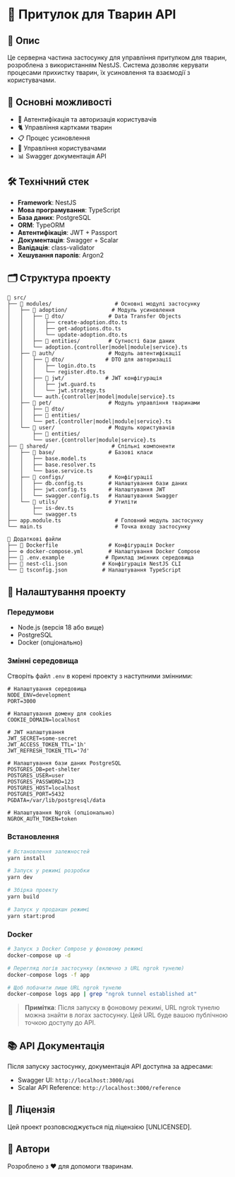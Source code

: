 # 🐾 Притулок для Тварин API

## 📝 Опис

Це серверна частина застосунку для управління притулком для тварин, розроблена з використанням NestJS. Система дозволяє керувати процесами прихистку тварин, їх усиновлення та взаємодії з користувачами.

## 🚀 Основні можливості

- 🔐 Автентифікація та авторизація користувачів
- 🐈 Управління картками тварин
- 📋 Процес усиновлення
- 👥 Управління користувачами
- 📊 Swagger документація API

## 🛠 Технічний стек

- **Framework**: NestJS
- **Мова програмування**: TypeScript
- **База даних**: PostgreSQL
- **ORM**: TypeORM
- **Автентифікація**: JWT + Passport
- **Документація**: Swagger + Scalar
- **Валідація**: class-validator
- **Хешування паролів**: Argon2

## 🗂 Структура проекту

```
📁 src/
├── 📁 modules/                    # Основні модулі застосунку
│   ├── 📁 adoption/              # Модуль усиновлення
│   │   ├── 📁 dto/              # Data Transfer Objects
│   │   │   ├── create-adoption.dto.ts
│   │   │   ├── get-adoptions.dto.ts
│   │   │   └── update-adoption.dto.ts
│   │   ├── 📁 entities/         # Сутності бази даних
│   │   └── adoption.{controller|model|module|service}.ts
│   ├── 📁 auth/                 # Модуль автентифікації
│   │   ├── 📁 dto/             # DTO для авторизації
│   │   │   ├── login.dto.ts
│   │   │   └── register.dto.ts
│   │   ├── 📁 jwt/             # JWT конфігурація
│   │   │   ├── jwt.guard.ts
│   │   │   └── jwt.strategy.ts
│   │   └── auth.{controller|model|module|service}.ts
│   ├── 📁 pet/                  # Модуль управління тваринами
│   │   ├── 📁 dto/
│   │   ├── 📁 entities/
│   │   └── pet.{controller|model|module|service}.ts
│   └── 📁 user/                 # Модуль користувачів
│       ├── 📁 entities/
│       └── user.{controller|module|service}.ts
├── 📁 shared/                    # Спільні компоненти
│   ├── 📁 base/                 # Базові класи
│   │   ├── base.model.ts
│   │   ├── base.resolver.ts
│   │   └── base.service.ts
│   ├── 📁 configs/              # Конфігурації
│   │   ├── db.config.ts        # Налаштування бази даних
│   │   ├── jwt.config.ts       # Налаштування JWT
│   │   └── swagger.config.ts   # Налаштування Swagger
│   └── 📁 utils/                # Утиліти
│       ├── is-dev.ts
│       └── swagger.ts
├── app.module.ts                 # Головний модуль застосунку
└── main.ts                       # Точка входу застосунку

📁 Додаткові файли
├── 🐳 Dockerfile                # Конфігурація Docker
├── ⚙️ docker-compose.yml        # Налаштування Docker Compose
├── 📄 .env.example             # Приклад змінних середовища
├── 📄 nest-cli.json           # Конфігурація NestJS CLI
└── 📄 tsconfig.json           # Налаштування TypeScript
```

## 🔧 Налаштування проекту

### Передумови

- Node.js (версія 18 або вище)
- PostgreSQL
- Docker (опціонально)

### Змінні середовища

Створіть файл `.env` в корені проекту з наступними змінними:

```env
# Налаштування середовища
NODE_ENV=development
PORT=3000

# Налаштування домену для cookies
COOKIE_DOMAIN=localhost

# JWT налаштування
JWT_SECRET=some-secret
JWT_ACCESS_TOKEN_TTL='1h'
JWT_REFRESH_TOKEN_TTL='7d'

# Налаштування бази даних PostgreSQL
POSTGRES_DB=pet-shelter
POSTGRES_USER=user
POSTGRES_PASSWORD=123
POSTGRES_HOST=localhost
POSTGRES_PORT=5432
PGDATA=/var/lib/postgresql/data

# Налаштування Ngrok (опціонально)
NGROK_AUTH_TOKEN=token
```

### Встановлення

```bash
# Встановлення залежностей
yarn install

# Запуск у режимі розробки
yarn dev

# Збірка проекту
yarn build

# Запуск у продакшн режимі
yarn start:prod
```

### Docker

```bash
# Запуск з Docker Compose у фоновому режимі
docker-compose up -d

# Перегляд логів застосунку (включно з URL ngrok тунелю)
docker-compose logs -f app

# Щоб побачити лише URL ngrok тунелю
docker-compose logs app | grep "ngrok tunnel established at"
```

> **Примітка**: Після запуску в фоновому режимі, URL ngrok тунелю можна знайти в логах застосунку. Цей URL буде вашою публічною точкою доступу до API.

## 📚 API Документація

Після запуску застосунку, документація API доступна за адресами:

- Swagger UI: `http://localhost:3000/api`
- Scalar API Reference: `http://localhost:3000/reference`

## 📝 Ліцензія

Цей проект розповсюджується під ліцензією [UNLICENSED].

## 👥 Автори

Розроблено з ❤️ для допомоги тваринам.
